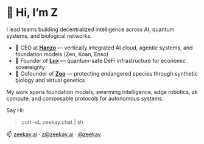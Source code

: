 # 👋 Hi, I’m Z

I lead teams building decentralized intelligence across AI, quantum systems, and biological networks.

- 🧠 CEO at [**Hanzo**](https://hanzo.ai) — vertically integrated AI cloud, agentic systems, and foundation models (Zen, Koan, Enso)
- 💸 Founder of [**Lux**](https://lux.network) — quantum-safe DeFi infrastructure for economic sovereignty
- 🐾 Cofounder of [**Zoo**](https://zoo.ngo) — protecting endangered species through synthetic biology and virtual genetics

My work spans foundation models, swarming intelligence, edge robotics, zk compute, and composable protocols for autonomous systems.

Say Hi:

> curl -sL zeekay.chat | sh

📫 [zeekay.ai](https://zeekay.ai) · [z@zeekay.ai](mailto:z@zeekay.ai) · [@zeekay](https://twitter.com/zeekay)
